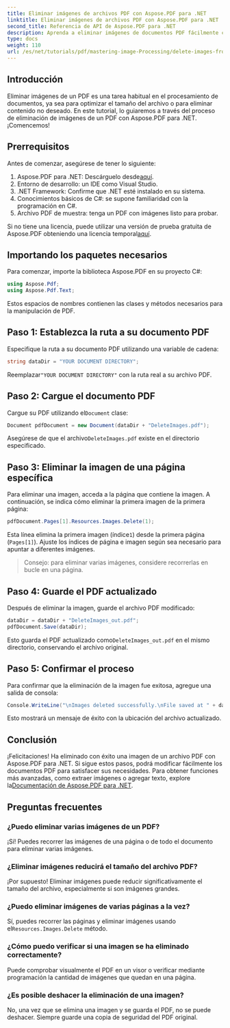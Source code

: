 ```yaml
---
title: Eliminar imágenes de archivos PDF con Aspose.PDF para .NET
linktitle: Eliminar imágenes de archivos PDF con Aspose.PDF para .NET
second_title: Referencia de API de Aspose.PDF para .NET
description: Aprenda a eliminar imágenes de documentos PDF fácilmente con Aspose.PDF para .NET. Este tutorial paso a paso le guiará a través del proceso de carga de un PDF y eliminación de imágenes.
type: docs
weight: 110
url: /es/net/tutorials/pdf/mastering-image-Processing/delete-images-from-pdf-files/
---
```

## Introducción

Eliminar imágenes de un PDF es una tarea habitual en el procesamiento de documentos, ya sea para optimizar el tamaño del archivo o para eliminar contenido no deseado. En este tutorial, lo guiaremos a través del proceso de eliminación de imágenes de un PDF con Aspose.PDF para .NET. ¡Comencemos!

## Prerrequisitos

Antes de comenzar, asegúrese de tener lo siguiente:

1.  Aspose.PDF para .NET: Descárguelo desde[aquí](https://releases.aspose.com/pdf/net/).
2. Entorno de desarrollo: un IDE como Visual Studio.
3. .NET Framework: Confirme que .NET esté instalado en su sistema.
4. Conocimientos básicos de C#: se supone familiaridad con la programación en C#.
5. Archivo PDF de muestra: tenga un PDF con imágenes listo para probar.

 Si no tiene una licencia, puede utilizar una versión de prueba gratuita de Aspose.PDF obteniendo una licencia temporal[aquí](https://purchase.aspose.com/temporary-license/).

## Importando los paquetes necesarios

Para comenzar, importe la biblioteca Aspose.PDF en su proyecto C#:

```csharp
using Aspose.Pdf;
using Aspose.Pdf.Text;
```

Estos espacios de nombres contienen las clases y métodos necesarios para la manipulación de PDF.

## Paso 1: Establezca la ruta a su documento PDF

Especifique la ruta a su documento PDF utilizando una variable de cadena:

```csharp
string dataDir = "YOUR DOCUMENT DIRECTORY";
```

 Reemplazar`"YOUR DOCUMENT DIRECTORY"` con la ruta real a su archivo PDF.

## Paso 2: Cargue el documento PDF

 Cargue su PDF utilizando el`Document` clase:

```csharp
Document pdfDocument = new Document(dataDir + "DeleteImages.pdf");
```

 Asegúrese de que el archivo`DeleteImages.pdf` existe en el directorio especificado.

## Paso 3: Eliminar la imagen de una página específica

Para eliminar una imagen, acceda a la página que contiene la imagen. A continuación, se indica cómo eliminar la primera imagen de la primera página:

```csharp
pdfDocument.Pages[1].Resources.Images.Delete(1);
```

 Esta línea elimina la primera imagen (índice`1`) desde la primera página (`Pages[1]`). Ajuste los índices de página e imagen según sea necesario para apuntar a diferentes imágenes.

> Consejo: para eliminar varias imágenes, considere recorrerlas en bucle en una página.

## Paso 4: Guarde el PDF actualizado

Después de eliminar la imagen, guarde el archivo PDF modificado:

```csharp
dataDir = dataDir + "DeleteImages_out.pdf";
pdfDocument.Save(dataDir);
```

 Esto guarda el PDF actualizado como`DeleteImages_out.pdf` en el mismo directorio, conservando el archivo original.

## Paso 5: Confirmar el proceso

Para confirmar que la eliminación de la imagen fue exitosa, agregue una salida de consola:

```csharp
Console.WriteLine("\nImages deleted successfully.\nFile saved at " + dataDir);
```

Esto mostrará un mensaje de éxito con la ubicación del archivo actualizado.

## Conclusión

 ¡Felicitaciones! Ha eliminado con éxito una imagen de un archivo PDF con Aspose.PDF para .NET. Si sigue estos pasos, podrá modificar fácilmente los documentos PDF para satisfacer sus necesidades. Para obtener funciones más avanzadas, como extraer imágenes o agregar texto, explore la[Documentación de Aspose.PDF para .NET](https://reference.aspose.com/pdf/net/).

## Preguntas frecuentes

### ¿Puedo eliminar varias imágenes de un PDF?
¡Sí! Puedes recorrer las imágenes de una página o de todo el documento para eliminar varias imágenes.

### ¿Eliminar imágenes reducirá el tamaño del archivo PDF?
¡Por supuesto! Eliminar imágenes puede reducir significativamente el tamaño del archivo, especialmente si son imágenes grandes.

### ¿Puedo eliminar imágenes de varias páginas a la vez?
 Sí, puedes recorrer las páginas y eliminar imágenes usando el`Resources.Images.Delete` método.

### ¿Cómo puedo verificar si una imagen se ha eliminado correctamente?
Puede comprobar visualmente el PDF en un visor o verificar mediante programación la cantidad de imágenes que quedan en una página.

### ¿Es posible deshacer la eliminación de una imagen?
No, una vez que se elimina una imagen y se guarda el PDF, no se puede deshacer. Siempre guarde una copia de seguridad del PDF original.